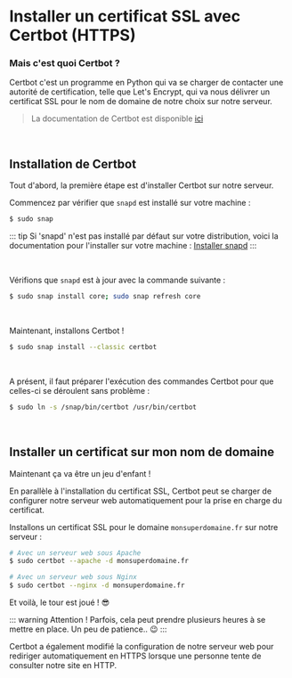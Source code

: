 # Installer un certificat SSL avec Certbot (HTTPS)

### Mais c'est quoi Certbot ?
Certbot c'est un programme en Python qui va se charger de contacter une autorité de certification, telle que Let's Encrypt, qui va nous délivrer un certificat SSL pour le nom de domaine de notre choix sur notre serveur.

> La documentation de Certbot est disponible [ici](https://certbot.eff.org/instructions)

<br>

## Installation de Certbot
Tout d'abord, la première étape est d'installer Certbot sur notre serveur.

Commencez par vérifier que `snapd` est installé sur votre machine :
```sh
$ sudo snap
```
::: tip
Si 'snapd' n'est pas installé par défaut sur votre distribution, voici la documentation pour l'installer sur votre machine : [Installer snapd](https://snapcraft.io/docs/installing-snapd)
:::

<br>

Vérifions que `snapd` est à jour avec la commande suivante :
```sh
$ sudo snap install core; sudo snap refresh core
```

<br>

Maintenant, installons Certbot !
```sh
$ sudo snap install --classic certbot
```

<br>

A présent, il faut préparer l'exécution des commandes Certbot pour que celles-ci se déroulent sans problème :
```sh
$ sudo ln -s /snap/bin/certbot /usr/bin/certbot
```

<br>

## Installer un certificat sur mon nom de domaine

Maintenant ça va être un jeu d'enfant !

En parallèle à l'installation du certificat SSL, Certbot peut se charger de configurer notre serveur web automatiquement pour la prise en charge du certificat.

Installons un certificat SSL pour le domaine `monsuperdomaine.fr` sur notre serveur :
```sh
# Avec un serveur web sous Apache
$ sudo certbot --apache -d monsuperdomaine.fr

# Avec un serveur web sous Nginx
$ sudo certbot --nginx -d monsuperdomaine.fr
```

Et voilà, le tour est joué ! 😎

::: warning Attention !
Parfois, cela peut prendre plusieurs heures à se mettre en place. Un peu de patience.. 😉
:::

Certbot a également modifié la configuration de notre serveur web pour rediriger automatiquement en HTTPS lorsque une personne tente de consulter notre site en HTTP.